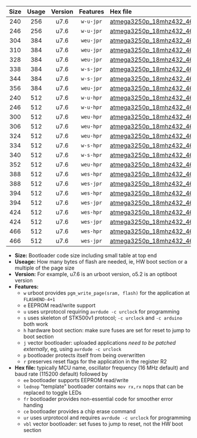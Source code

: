 |Size|Usage|Version|Features|Hex file|
|:-:|:-:|:-:|:-:|:--|
|240|256|u7.6|`w-u-jpr`|[atmega3250p_18mhz432_460800bps_ur_vbl.hex](https://raw.githubusercontent.com/stefanrueger/urboot/main/bootloaders/atmega3250p/fcpu_18mhz432/460800_bps/atmega3250p_18mhz432_460800bps_ur_vbl.hex)|
|246|256|u7.6|`w-u-jpr`|[atmega3250p_18mhz432_460800bps_lednop_ur_vbl.hex](https://raw.githubusercontent.com/stefanrueger/urboot/main/bootloaders/atmega3250p/fcpu_18mhz432/460800_bps/atmega3250p_18mhz432_460800bps_lednop_ur_vbl.hex)|
|304|384|u7.6|`weu-jpr`|[atmega3250p_18mhz432_460800bps_ee_ur_vbl.hex](https://raw.githubusercontent.com/stefanrueger/urboot/main/bootloaders/atmega3250p/fcpu_18mhz432/460800_bps/atmega3250p_18mhz432_460800bps_ee_ur_vbl.hex)|
|310|384|u7.6|`weu-jpr`|[atmega3250p_18mhz432_460800bps_ee_lednop_ur_vbl.hex](https://raw.githubusercontent.com/stefanrueger/urboot/main/bootloaders/atmega3250p/fcpu_18mhz432/460800_bps/atmega3250p_18mhz432_460800bps_ee_lednop_ur_vbl.hex)|
|328|384|u7.6|`weu-jpr`|[atmega3250p_18mhz432_460800bps_ee_lednop_fr_ur_vbl.hex](https://raw.githubusercontent.com/stefanrueger/urboot/main/bootloaders/atmega3250p/fcpu_18mhz432/460800_bps/atmega3250p_18mhz432_460800bps_ee_lednop_fr_ur_vbl.hex)|
|338|384|u7.6|`w-s-jpr`|[atmega3250p_18mhz432_460800bps_vbl.hex](https://raw.githubusercontent.com/stefanrueger/urboot/main/bootloaders/atmega3250p/fcpu_18mhz432/460800_bps/atmega3250p_18mhz432_460800bps_vbl.hex)|
|344|384|u7.6|`w-s-jpr`|[atmega3250p_18mhz432_460800bps_lednop_vbl.hex](https://raw.githubusercontent.com/stefanrueger/urboot/main/bootloaders/atmega3250p/fcpu_18mhz432/460800_bps/atmega3250p_18mhz432_460800bps_lednop_vbl.hex)|
|356|384|u7.6|`weu-jpr`|[atmega3250p_18mhz432_460800bps_ee_lednop_fr_ce_ur_vbl.hex](https://raw.githubusercontent.com/stefanrueger/urboot/main/bootloaders/atmega3250p/fcpu_18mhz432/460800_bps/atmega3250p_18mhz432_460800bps_ee_lednop_fr_ce_ur_vbl.hex)|
|240|512|u7.6|`w-u-hpr`|[atmega3250p_18mhz432_460800bps_ur.hex](https://raw.githubusercontent.com/stefanrueger/urboot/main/bootloaders/atmega3250p/fcpu_18mhz432/460800_bps/atmega3250p_18mhz432_460800bps_ur.hex)|
|246|512|u7.6|`w-u-hpr`|[atmega3250p_18mhz432_460800bps_lednop_ur.hex](https://raw.githubusercontent.com/stefanrueger/urboot/main/bootloaders/atmega3250p/fcpu_18mhz432/460800_bps/atmega3250p_18mhz432_460800bps_lednop_ur.hex)|
|300|512|u7.6|`weu-hpr`|[atmega3250p_18mhz432_460800bps_ee_ur.hex](https://raw.githubusercontent.com/stefanrueger/urboot/main/bootloaders/atmega3250p/fcpu_18mhz432/460800_bps/atmega3250p_18mhz432_460800bps_ee_ur.hex)|
|306|512|u7.6|`weu-hpr`|[atmega3250p_18mhz432_460800bps_ee_lednop_ur.hex](https://raw.githubusercontent.com/stefanrueger/urboot/main/bootloaders/atmega3250p/fcpu_18mhz432/460800_bps/atmega3250p_18mhz432_460800bps_ee_lednop_ur.hex)|
|324|512|u7.6|`weu-hpr`|[atmega3250p_18mhz432_460800bps_ee_lednop_fr_ur.hex](https://raw.githubusercontent.com/stefanrueger/urboot/main/bootloaders/atmega3250p/fcpu_18mhz432/460800_bps/atmega3250p_18mhz432_460800bps_ee_lednop_fr_ur.hex)|
|334|512|u7.6|`w-s-hpr`|[atmega3250p_18mhz432_460800bps.hex](https://raw.githubusercontent.com/stefanrueger/urboot/main/bootloaders/atmega3250p/fcpu_18mhz432/460800_bps/atmega3250p_18mhz432_460800bps.hex)|
|340|512|u7.6|`w-s-hpr`|[atmega3250p_18mhz432_460800bps_lednop.hex](https://raw.githubusercontent.com/stefanrueger/urboot/main/bootloaders/atmega3250p/fcpu_18mhz432/460800_bps/atmega3250p_18mhz432_460800bps_lednop.hex)|
|352|512|u7.6|`weu-hpr`|[atmega3250p_18mhz432_460800bps_ee_lednop_fr_ce_ur.hex](https://raw.githubusercontent.com/stefanrueger/urboot/main/bootloaders/atmega3250p/fcpu_18mhz432/460800_bps/atmega3250p_18mhz432_460800bps_ee_lednop_fr_ce_ur.hex)|
|388|512|u7.6|`wes-hpr`|[atmega3250p_18mhz432_460800bps_ee.hex](https://raw.githubusercontent.com/stefanrueger/urboot/main/bootloaders/atmega3250p/fcpu_18mhz432/460800_bps/atmega3250p_18mhz432_460800bps_ee.hex)|
|388|512|u7.6|`wes-jpr`|[atmega3250p_18mhz432_460800bps_ee_vbl.hex](https://raw.githubusercontent.com/stefanrueger/urboot/main/bootloaders/atmega3250p/fcpu_18mhz432/460800_bps/atmega3250p_18mhz432_460800bps_ee_vbl.hex)|
|394|512|u7.6|`wes-hpr`|[atmega3250p_18mhz432_460800bps_ee_lednop.hex](https://raw.githubusercontent.com/stefanrueger/urboot/main/bootloaders/atmega3250p/fcpu_18mhz432/460800_bps/atmega3250p_18mhz432_460800bps_ee_lednop.hex)|
|394|512|u7.6|`wes-jpr`|[atmega3250p_18mhz432_460800bps_ee_lednop_vbl.hex](https://raw.githubusercontent.com/stefanrueger/urboot/main/bootloaders/atmega3250p/fcpu_18mhz432/460800_bps/atmega3250p_18mhz432_460800bps_ee_lednop_vbl.hex)|
|424|512|u7.6|`wes-hpr`|[atmega3250p_18mhz432_460800bps_ee_lednop_fr.hex](https://raw.githubusercontent.com/stefanrueger/urboot/main/bootloaders/atmega3250p/fcpu_18mhz432/460800_bps/atmega3250p_18mhz432_460800bps_ee_lednop_fr.hex)|
|424|512|u7.6|`wes-jpr`|[atmega3250p_18mhz432_460800bps_ee_lednop_fr_vbl.hex](https://raw.githubusercontent.com/stefanrueger/urboot/main/bootloaders/atmega3250p/fcpu_18mhz432/460800_bps/atmega3250p_18mhz432_460800bps_ee_lednop_fr_vbl.hex)|
|466|512|u7.6|`wes-hpr`|[atmega3250p_18mhz432_460800bps_ee_lednop_fr_ce.hex](https://raw.githubusercontent.com/stefanrueger/urboot/main/bootloaders/atmega3250p/fcpu_18mhz432/460800_bps/atmega3250p_18mhz432_460800bps_ee_lednop_fr_ce.hex)|
|466|512|u7.6|`wes-jpr`|[atmega3250p_18mhz432_460800bps_ee_lednop_fr_ce_vbl.hex](https://raw.githubusercontent.com/stefanrueger/urboot/main/bootloaders/atmega3250p/fcpu_18mhz432/460800_bps/atmega3250p_18mhz432_460800bps_ee_lednop_fr_ce_vbl.hex)|

- **Size:** Bootloader code size including small table at top end
- **Useage:** How many bytes of flash are needed, ie, HW boot section or a multiple of the page size
- **Version:** For example, u7.6 is an urboot version, o5.2 is an optiboot version
- **Features:**
  + `w` urboot provides `pgm_write_page(sram, flash)` for the application at `FLASHEND-4+1`
  + `e` EEPROM read/write support
  + `u` uses urprotocol requiring `avrdude -c urclock` for programming
  + `s` uses skeleton of STK500v1 protocol; `-c urclock` and `-c arduino` both work
  + `h` hardware boot section: make sure fuses are set for reset to jump to boot section
  + `j` vector bootloader: uploaded applications *need to be patched externally*, eg, using `avrdude -c urclock`
  + `p` bootloader protects itself from being overwritten
  + `r` preserves reset flags for the application in the register R2
- **Hex file:** typically MCU name, oscillator frequency (16 MHz default) and baud rate (115200 default) followed by
  + `ee` bootloader supports EEPROM read/write
  + `lednop` "template" bootloader contains `mov rx,rx` nops that can be replaced to toggle LEDs
  + `fr` bootloader provides non-essential code for smoother error handing
  + `ce` bootloader provides a chip erase command
  + `ur` uses urprotocol and requires `avrdude -c urclock` for programming
  + `vbl` vector bootloader: set fuses to jump to reset, not the HW boot section
